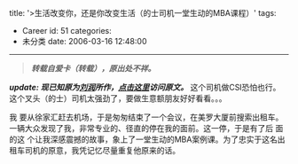 title: '>生活改变你，还是你改变生活（的士司机一堂生动的MBA课程）'
tags:
  - Career
id: 51
categories:
  - 未分类
date: 2006-03-16 12:48:00
---

><span class="bold" /><span class="smalltxt">_**转载自爱卡（转载），原出处不祥。**_</span>

_**update:  现已知原为[刘润](http://blog.run2me.com/runliu/)所作，[点击这里](http://blog.run2me.com/runliu/archive/2006/03/15/14311.aspx)访问原文。**_
这个司机做CSI恐怕也行。
这个叉头（的士）司机太强劲了，要做生意额朋友好好看看。。。

我 要从徐家汇赶去机场，于是匆匆结束了一个会议，在美罗大厦前搜索出租车。一辆大众发现了我，非常专业的、径直的停在我的面前。这一停，于是有了后 面的这 个让我深感震撼的故事，象上了一堂生动的MBA案例课。为了忠实于这名出租车司机的原意，我凭记忆尽量重复他原来的话。